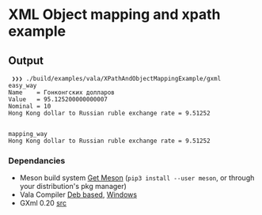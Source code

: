 # XML Object mapping and xpath example 

## Output
```shell
 ❯❯❯ ./build/examples/vala/XPathAndObjectMappingExample/gxml
easy_way
Name    = Гонконгских долларов
Value   = 95.125200000000007
Nominal = 10
Hong Kong dollar to Russian ruble exchange rate = 9.51252


mapping_way
Hong Kong dollar to Russian ruble exchange rate = 9.51252
```

### Dependancies
 * Meson build system [Get Meson](https://mesonbuild.com/Getting-meson.html) (`pip3 install --user meson`, or through your distribution's pkg manager)
 * Vala Compiler [Deb based](https://packages.debian.org/search?keywords=valac), [Windows](https://wiki.gnome.org/Projects/Vala/ValaOnWindows)
 * GXml 0.20 [src](https://wiki.gnome.org/GXml)